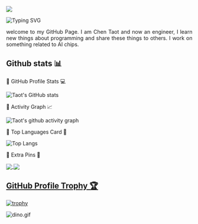 <img src="https://komarev.com/ghpvc/?username=Taot-chen&label=PROFILE+VIEWS&style=for-the-badge&color=brightgreen">


![Typing SVG](https://readme-typing-svg.demolab.com/?lines=👋+Hi+there!+I'm+Chen+Taot.)


<p></p>
<p align="justify">
welcome to my GitHub Page. I am Chen Taot and now an engineer, I learn new things about programming and share these things to others. I work on something related to AI chips.

</p>


## Github stats 📊

:penguin: GitHub Profile Stats 💻

![Taot's GitHub stats](https://github-readme-stats.vercel.app/api?username=Taot-chen&show_icons=true&theme=tokyonight)


:penguin: Activity Graph 📈

![Taot's github activity graph](https://github-readme-activity-graph.vercel.app/graph?username=Taot-chen&theme=xcode)


:penguin: Top Languages Card :card_index:

![Top Langs](https://github-readme-stats.vercel.app/api/top-langs/?username=Taot-chen&size_weight=0.5&count_weight=0.5&langs_count=10&layout=compact)



:penguin: Extra Pins 📌

<a href="https://github.com/Taot-chen/Taot-chen.github.io">
  <img align="center" src="https://github-readme-stats.vercel.app/api/pin/?username=Taot-chen&repo=Taot-chen.github.io&theme=default" />


<a href="https://github.com/Taot-chen/raspberrypi_dl">
  <img align="center" src="https://github-readme-stats.vercel.app/api/pin/?username=Taot-chen&repo=raspberrypi_dl&theme=default" />
 


## GitHub Profile Trophy 🏆

[![trophy](https://github-profile-trophy.vercel.app/?username=Taot-chen&row=1&margin-w=10&theme=dark_lover)](https://github.com/ryo-ma/github-profile-trophy)


<img data-target="animated-image.replacedImage" alt="dino.gif" class="AnimatedImagePlayer-animatedImage" src="https://github.com/saadeghi/saadeghi/raw/master/dino.gif" style="display: block; opacity: 1;">